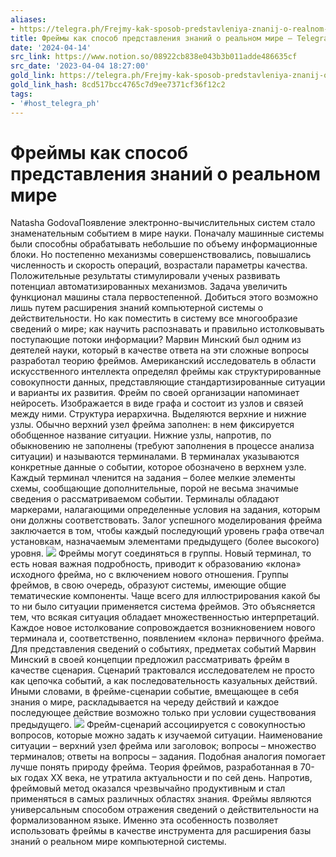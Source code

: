 ```yaml
---
aliases:
- https://telegra.ph/Frejmy-kak-sposob-predstavleniya-znanij-o-realnom-mire-07-20
title: Фреймы как способ представления знаний о реальном мире – Telegraph
date: '2024-04-14'
src_link: https://www.notion.so/08922cb838e043b3b011adde486635cf
src_date: '2023-04-04 18:27:00'
gold_link: https://telegra.ph/Frejmy-kak-sposob-predstavleniya-znanij-o-realnom-mire-07-20
gold_link_hash: 8cd517bcc4765c7d9ee7371cf36f12c2
tags:
- '#host_telegra_ph'
---
```


# Фреймы как способ представления знаний о реальном мире
Natasha GodovaПоявление электронно-вычислительных систем стало знаменательным событием в мире науки. Поначалу машинные системы были способны обрабатывать небольшие по объему информационные блоки. Но постепенно механизмы совершенствовались, повышались численность и скорость операций, возрастали параметры качества. Положительные результаты стимулировали ученых развивать потенциал автоматизированных механизмов. Задача увеличить функционал машины стала первостепенной. Добиться этого возможно лишь путем расширения знаний компьютерной системы о действительности. Но как поместить в систему все многообразие сведений о мире; как научить распознавать и правильно истолковывать поступающие потоки информации?
Марвин Минский был одним из деятелей науки, который в качестве ответа на эти сложные вопросы разработал теорию фреймов. Американский исследователь в области искусственного интеллекта определял фреймы как структурированные совокупности данных, представляющие стандартизированные ситуации и варианты их развития.
Фрейм по своей организации напоминает нейросеть. Изображается в виде графа и состоит из узлов и связей между ними. Структура иерархична. Выделяются верхние и нижние узлы. Обычно верхний узел фрейма заполнен: в нем фиксируется обобщенное название ситуации. Нижние узлы, напротив, по обыкновению не заполнены (требуют заполнения в процессе анализа ситуации) и называются терминалами. В терминалах указываются конкретные данные о событии, которое обозначено в верхнем узле. Каждый терминал членится на задания – более мелкие элементы схемы, сообщающие дополнительные, порой не весьма значимые сведения о рассматриваемом событии. Терминалы обладают маркерами, налагающими определенные условия на задания, которым они должны соответствовать. Залог успешного моделирования фрейма заключается в том, чтобы каждый последующий уровень графа отвечал установкам, назначаемым элементами предыдущего (более высокого) уровня.
![](/file/600a5daa0d5c272ebf772.jpg)
Фреймы могут соединяться в группы. Новый терминал, то есть новая важная подробность, приводит к образованию «клона» исходного фрейма, но с включением нового отношения. Группы фреймов, в свою очередь, образуют системы, имеющие общие тематические компоненты. Чаще всего для иллюстрирования какой бы то ни было ситуации применяется система фреймов. Это объясняется тем, что всякая ситуация обладает множественностью интерпретаций. Каждое новое истолкование сопровождается возникновением нового терминала и, соответственно, появлением «клона» первичного фрейма.
Для представления сведений о событиях, предметах событий Марвин Минский в своей концепции предложил рассматривать фрейм в качестве сценария. Сценарий трактовался исследователем не просто как цепочка событий, а как последовательность казуальных действий. Иными словами, в фрейме-сценарии событие, вмещающее в себя знания о мире, раскладывается на череду действий и каждое последующее действие возможно только при условии существования предыдущего.
![](/file/4b541269c176d066022f2.jpg)
Фрейм-сценарий ассоциируется с совокупностью вопросов, которые можно задать к изучаемой ситуации. Наименование ситуации – верхний узел фрейма или заголовок; вопросы – множество терминалов; ответы на вопросы – задания. Подобная аналогия помогает лучше понять природу фрейма.
Теория фреймов, разработанная в 70-ых годах XX века, не утратила актуальности и по сей день. Напротив, фреймовый метод оказался чрезвычайно продуктивным и стал применяться в самых различных областях знания. Фреймы являются универсальным способом отражения сведений о действительности на формализованном языке. Именно эта особенность позволяет использовать фреймы в качестве инструмента для расширения базы знаний о реальном мире компьютерной системы.